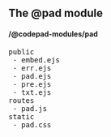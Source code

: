 ## The @pad module
#### /@codepad-modules/pad
<pre>
public
 - embed.ejs
 - err.ejs
 - pad.ejs
 - pre.ejs
 - txt.ejs
routes
 - pad.js
static
 - pad.css
</pre>

